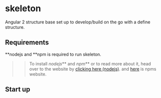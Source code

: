 # skeleton
Angular 2 structure base set up to develop/build on the go with a define structure.

## Requirements
**nodejs and **npm is required to run skeleton.

>> To install _nodejs_** and _npm_** or to read more about it,
>> head over to the website by [clicking here (nodejs)](https://nodejs.org).
>> and [here](https://www.npmjs.com/) is npms website.

## Start up
